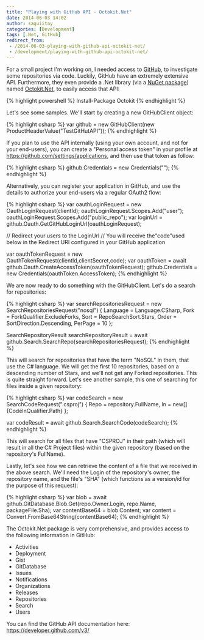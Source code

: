 ```yaml
---
title: "Playing with GitHub API - Octokit.Net"
date: 2014-06-03 14:02
author: saguiitay
categories: [Development]
tags: [.Net, GitHub]
redirect_from:
 - /2014-06-03-playing-with-github-api-octokit-net/
 - /development/playing-with-github-api-octokit-net/
---
```

For a small project I'm working on, I needed access to [GitHub](http://www.github.com), to investigate some repositories via code. Luckily,
GitHub have an extremely extensive API. Furthermore, they even provide a .Net library (via a [NuGet package](http://www.nuget.org/packages/Octokit/))
named [Octokit.Net](https://github.com/octokit/octokit.net), to easily access that API:

{% highlight powershell %}
    Install-Package Octokit
{% endhighlight %}

Let's see some samples. We'll start by creating a new GitHubClient object:

{% highlight csharp %}
var github = new GitHubClient(new ProductHeaderValue("TestGitHutAPI"));
{% endhighlight %}

If you plan to use the API internally (using your own account, and not for your end-users), you can create a "Personal access token"
in your profile at <https://github.com/settings/applications>, and then use that token as follow:

{% highlight csharp %}
    github.Credentials = new Credentials("<Token goes here>");
{% endhighlight %}

Alternatively, you can register your application in GitHub, and use the details to authorize your end-users via a regular OAuth2 flow:

{% highlight csharp %}
var oauthLoginRequest = new OauthLoginRequest(clientId);
oauthLoginRequest.Scopes.Add("user");
oauthLoginRequest.Scopes.Add("public_repo");
var loginUrl = github.Oauth.GetGitHubLoginUrl(oauthLoginRequest);

// Redirect your users to the LoginUrl
// You will receive the"code"used below in the Redirect URI configured in your GitHub application

var oauthTokenRequest = new OauthTokenRequest(clientId,clientSecret,code);
var oauthToken = await github.Oauth.CreateAccessToken(oauthTokenRequest);
github.Credentials = new Credentials(oauthToken.AccessToken);
{% endhighlight %}

We are now ready to do something with the GitHubClient. Let's do a search for repositories:

{% highlight csharp %}
var searchRepositoriesRequest = new SearchRepositoriesRequest("nosql")
	{
        Language = Language.CSharp, 
		Fork = ForkQualifier.ExcludeForks, 
		Sort = RepoSearchSort.Stars, 
		Order = SortDirection.Descending, 
		PerPage = 10
    };
 
SearchRepositoryResult searchRepositoryResult = await github.Search.SearchRepo(searchRepositoriesRequest);
{% endhighlight %}

This will search for repositories that have the term "NoSQL" in them, that use the C# language. We will get the first 10 repositories, based on a descending
number of Stars, and we'll not get any Forked repositories. This is quite straight forward. Let's see another sample, this one of searching for files
inside a given repository:

{% highlight csharp %}
var codeSearch = new SearchCodeRequest(".csproj")
	{
		Repo = repository.FullName, 
		In = new[] {CodeInQualifier.Path}
	};

var codeResult = await github.Search.SearchCode(codeSearch);
{% endhighlight %}

This will search for all files that have "CSPROJ" in their path (which will result in all the C# Project files) within the given
repository (based on the repository's FullName).

Lastly, let's see how we can retrieve the content of a file that we received in the above search. We'll need the Login of the repository's owner, the
repository name, and the file's "SHA" (which functions as a version/id for the purpose of this request):

{% highlight csharp %}
var blob = await github.GitDatabase.Blob.Get(repo.Owner.Login, repo.Name, packageFile.Sha);
var contentBase64 = blob.Content;
var content = Convert.FromBase64String(contentBase64);
{% endhighlight %}

The Octokit.Net package is very comprehensive, and provides access to the following information in GitHub:

- Activities
- Deployment
- Gist
- GitDatabase
- Issues
- Notifications
- Organizations
- Releases
- Repositories
- Search
- Users

You can find the GitHub API documentation here: <https://developer.github.com/v3/>
